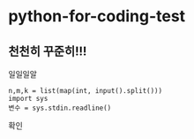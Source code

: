 # python-for-coding-test
## 천천히 꾸준히!!!
일일일알

    n,m,k = list(map(int, input().split()))
    import sys
    변수 = sys.stdin.readline()
  
확인


